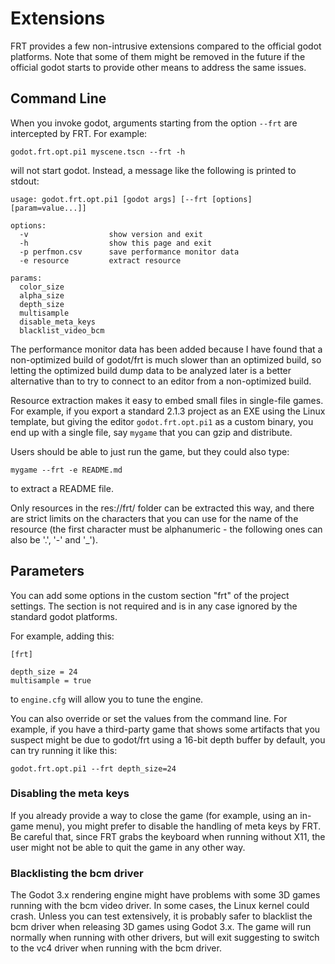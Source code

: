 Extensions
==========

FRT provides a few non-intrusive extensions compared to the official
godot platforms.  Note that some of them might be removed in the future
if the official godot starts to provide other means to address the same
issues.

## Command Line

When you invoke godot, arguments starting from the option `--frt` are
intercepted by FRT.  For example:

	godot.frt.opt.pi1 myscene.tscn --frt -h

will not start godot. Instead, a message like the following is printed
to stdout:

	usage: godot.frt.opt.pi1 [godot args] [--frt [options] [param=value...]]

	options:
	  -v                  show version and exit
	  -h                  show this page and exit
	  -p perfmon.csv      save performance monitor data
	  -e resource         extract resource

	params:
	  color_size
	  alpha_size
	  depth_size
	  multisample
	  disable_meta_keys
	  blacklist_video_bcm

The performance monitor data has been added because I have found that a
non-optimized build of godot/frt is much slower than an optimized build,
so letting the optimized build dump data to be analyzed later is a
better alternative than to try to connect to an editor from a
non-optimized build.

Resource extraction makes it easy to embed small files in single-file
games.  For example, if you export a standard 2.1.3 project as an EXE
using the Linux template, but giving the editor `godot.frt.opt.pi1` as a
custom binary, you end up with a single file, say `mygame` that you can
gzip and distribute.

Users should be able to just run the game, but they could also type:

	mygame --frt -e README.md

to extract a README file.

Only resources in the res://frt/ folder can be extracted this way, and
there are strict limits on the characters that you can use for the name
of the resource (the first character must be alphanumeric - the
following ones can also be '.', '-' and '\_').

## Parameters

You can add some options in the custom section "frt" of the project
settings.  The section is not required and is in any case ignored by the
standard godot platforms.

For example, adding this:

	[frt]

	depth_size = 24
	multisample = true

to `engine.cfg` will allow you to tune the engine.

You can also override or set the values from the command line.  For
example, if you have a third-party game that shows some artifacts that
you suspect might be due to godot/frt using a 16-bit depth buffer by
default, you can try running it like this:

	godot.frt.opt.pi1 --frt depth_size=24

### Disabling the meta keys

If you already provide a way to close the game (for example, using an
in-game menu), you might prefer to disable the handling of meta keys
by FRT.
Be careful that, since FRT grabs the keyboard when running without X11,
the user might not be able to quit the game in any other way.

### Blacklisting the bcm driver

The Godot 3.x rendering engine might have problems with some 3D games running
with the bcm video driver. In some cases, the Linux kernel could crash.
Unless you can test extensively, it is probably safer to blacklist the bcm
driver when releasing 3D games using Godot 3.x.
The game will run normally when running with other drivers, but will exit
suggesting to switch to the vc4 driver when running with the bcm driver.
